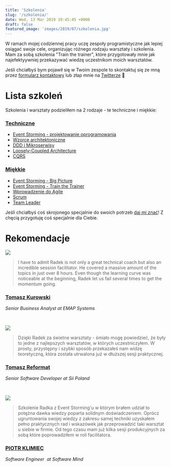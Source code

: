 ```yaml
---
title: 'Szkolenia'
slug: '/szkolenia/'
date: Wed, 13 Mar 2019 19:45:45 +0000
draft: false
featured_image: 'images/2019/07/szkolenia.jpg'
---
```


W ramach mojej codziennej pracy uczę zespoły programistyczne jak lepiej osiągać swoje cele, organizując różnego rodzaju warsztaty i szkolenia. Mam za sobą szkolenia "Train the trainer", które przygotowały mnie jak najefektyywniej przekazywać wiedzę uczestnikom moich warsztatów.

Jeśli chciałbyś bym pojawił się w Twoim zespole to skontaktuj się ze mną przez [formularz kontaktowy](/kontakt) lub złap mnie na [Twitterze](https://twitter.com/RadekMaziarka) 🙂

Lista szkoleń
=============

Szkolenia i warsztaty podzieliłem na 2 rodzaje - te techniczne i miękkie:

### [Techniczne](/szkolenia/techniczne)

 *   [Event Storming - projektowanie oprogramowania](/szkolenia/event-storming-projektowanie-oprogramowania)
 *   [Wzorce architektoniczne](/szkolenia/wzorce-architektoniczne/)
 *   [DDD i Mikroserwisy](/szkolenia/ddd-i-mikroserwisy)
 *   [Loosely-Coupled Architecture](/szkolenia/loosely-coupled-architecture)
 *   [CQRS](/szkolenia/cqrs)

### [Miękkie](/szkolenia/szkolenia/miekkie)

 *   [Event Storming - Big Picture](/szkolenia/event-storming-big-picture)
 *   [Event Storming - Train the Trainer](/szkolenia/event-storming-train-the-trainer/)
 *   [Wprowadzenie do Agile](/szkolenia/wprowadzenie-do-agile)
 *   [Scrum](/szkolenia/agile-scrum)
 *   [Team Leader](/szkolenia/team-leader)

Jeśli chciałbyś coś skrojonego specjalnie do swoich potrzeb [daj mi znać](/kontakt)! Z chęcią przygotuję coś specjalnie dla Ciebie.

Rekomendacje
============

[![](https://radekmaziarka.pl/wp-content/uploads/2019/08/tomasz-kurowski.jpg)](https://www.linkedin.com/in/tomasz-kurowski/)

> I have to admit Radek is not only a great technical coach but also an incredible session facilitator. He covered a massive amount of the topics in just over 8 hours. Even though the learning curve was noticeable at the beginning, Radek let us fail several times to get the momentum going.

### [Tomasz Kurowski](https://www.linkedin.com/in/tomasz-kurowski/)

_Senior Business Analyst at EMAP Systems_

 

[![](https://radekmaziarka.pl/wp-content/uploads/2019/08/tomasz-reformat.jpg)](https://www.linkedin.com/in/tomasz-reformat-353257a2/)

> Dzięki Radek za świetne warsztaty - śmiało mogę powiedzieć, że były to jedne z najlepszych warsztatów, w których uczestniczyłem. W prosty, przystępny i szybki sposób przekazałeś nam widzę teoretyczną, która została utrwalona już w dłuższej sesji praktycznej.

### [Tomasz Reformat](https://www.linkedin.com/in/tomasz-reformat-353257a2/)

_Senior Software Developer at Sii Poland_

 

[![](https://radekmaziarka.pl/wp-content/uploads/2019/11/piotr-klimiec.jpg)](https://www.linkedin.com/in/piotr-klimiec-621873b5/)

> Szkolenie Radka z Event Storming'u w którym brałem udział to potężna dawka wiedzy poparta solidnym doświadczeniem. Oprócz ugruntowania swojej wiedzy z zakresu samej techniki uzyskałem pełno praktycznych rad i wskazówek jak przeprowadzić taki warsztat u siebie w firmie. Od tego czasu mam już kilka sesji produkcyjnych za sobą które poprowadziłem w roli facilitatora.

### [PIOTR KLIMIEC](https://www.linkedin.com/in/piotr-klimiec-621873b5/)

_Software Engineer  at Software Mind_
